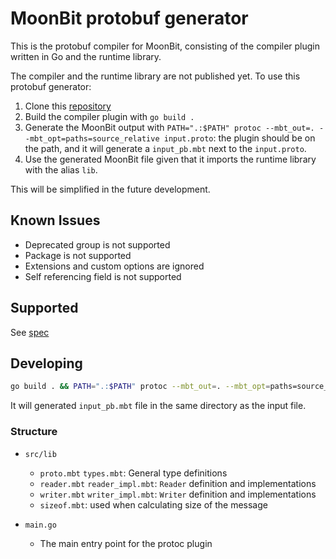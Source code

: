 # MoonBit protobuf generator

This is the protobuf compiler for MoonBit, consisting of the compiler plugin written in Go and the runtime library.

The compiler and the runtime library are not published yet. To use this protobuf generator:

1. Clone this [repository](https://github.com/moonbit-community/protoc-gen-mbt)
2. Build the compiler plugin with `go build .`
3. Generate the MoonBit output with `PATH=".:$PATH" protoc --mbt_out=. --mbt_opt=paths=source_relative input.proto`: the plugin should be on the path, and it will generate a `input_pb.mbt` next to the `input.proto`.
4. Use the generated MoonBit file given that it imports the runtime library with the alias `lib`.

This will be simplified in the future development.

## Known Issues

- Deprecated group is not supported
- Package is not supported
- Extensions and custom options are ignored
- Self referencing field is not supported

## Supported

See [spec](doc/spec.md)

## Developing

```sh
go build . && PATH=".:$PATH" protoc --mbt_out=. --mbt_opt=paths=source_relative src/test/input.proto
```

It will generated `input_pb.mbt` file in the same directory as the input file.

### Structure

- `src/lib`
    - `proto.mbt` `types.mbt`: General type definitions
    - `reader.mbt` `reader_impl.mbt`: `Reader` definition and implementations
    - `writer.mbt` `writer_impl.mbt`: `Writer` definition and implementations
    - `sizeof.mbt`: used when calculating size of the message

- `main.go`
    - The main entry point for the protoc plugin